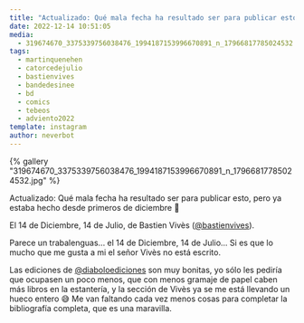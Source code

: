 ```yaml
---
title: "Actualizado: Qué mala fecha ha resultado ser para publicar esto, pero ya estaba hecho desde primeros de diciembre 🥲"
date: 2022-12-14 10:51:05
media: 
  - 319674670_3375339756038476_1994187153996670891_n_17966817785024532.jpg
tags: 
  - martinquenehen
  - catorcedejulio
  - bastienvives
  - bandedesinee
  - bd
  - comics
  - tebeos
  - adviento2022
template: instagram
author: neverbot
---
```


{% gallery "319674670_3375339756038476_1994187153996670891_n_17966817785024532.jpg" %}

Actualizado: Qué mala fecha ha resultado ser para publicar esto, pero ya estaba hecho desde primeros de diciembre 🥲

El 14 de Diciembre, 14 de Julio, de Bastien Vivès ([@bastienvives](https://instagram.com/bastienvives)).

Parece un trabalenguas... el 14 de Diciembre, 14 de Julio... Si es que lo mucho que me gusta a mi el señor Vivès no está escrito.

Las ediciones de [@diaboloediciones](https://instagram.com/diaboloediciones) son muy bonitas, yo sólo les pediría que ocupasen un poco menos, que con menos gramaje de papel caben más libros en la estantería, y la sección de Vivès ya se me está llevando un hueco entero 😅 Me van faltando cada vez menos cosas para completar la bibliografía completa, que es una maravilla.
